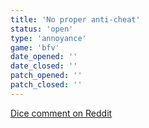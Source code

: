 ```yaml
---
title: 'No proper anti-cheat'
status: 'open'
type: 'annoyance'
game: 'bfv'
date_opened: ''
date_closed: ''
patch_opened: ''
patch_closed: ''
---
```

[Dice comment on Reddit](https://www.reddit.com/r/BattlefieldV/comments/9nebvk/battlefield_v_reddit_amaa_on_fri_oct_12th_at_9am/e7n7xdy/)